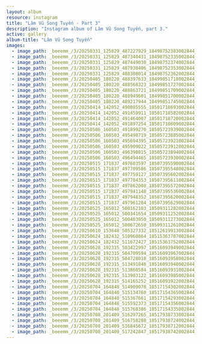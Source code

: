 ```yaml
---
layout: album
resource: instagram
title: "Lâm Vũ Song Tuyến - Part 3"
description: "Instagram album of Lâm Vũ Song Tuyến, part 3."
active: gallery
album-title: "Lâm Vũ Song Tuyến"
images:
  - image_path: _beeemm_/3/20250331_125829_487227929_18498752383002844_4091907963264233250_n.jpg
  - image_path: _beeemm_/3/20250331_125829_487340431_18498752335002844_5977897264266501436_n.jpg
  - image_path: _beeemm_/3/20250331_125829_487449030_18498752374002844_4609074243705118613_n.jpg
  - image_path: _beeemm_/3/20250331_125829_487930406_18498752353002844_7205924507122562080_n.jpg
  - image_path: _beeemm_/3/20250331_125829_488308014_18498752362002844_2379164099321488318_n.jpg
  - image_path: _beeemm_/3/20250405_180220_488397633_18499851718002844_137683206180452671_n.jpg
  - image_path: _beeemm_/3/20250405_180220_488568323_18499851727002844_7532080399853091710_n.jpg
  - image_path: _beeemm_/3/20250405_180220_488863721_18499851709002844_384748545735955882_n.jpg
  - image_path: _beeemm_/3/20250405_180220_488949601_18499851700002844_4365042933639631540_n.jpg
  - image_path: _beeemm_/3/20250405_180220_489217944_18499851745002844_7539522454171320304_n.jpg
  - image_path: _beeemm_/3/20250414_142052_490085555_18501718693002844_3514808148319896420_n.jpg
  - image_path: _beeemm_/3/20250414_142052_491459911_18501718582002844_8387368171814823666_n.jpg
  - image_path: _beeemm_/3/20250414_142052_491464007_18501718720002844_2547029642883851487_n.jpg
  - image_path: _beeemm_/3/20250414_142052_491897254_18501718609002844_559018485463978694_n.jpg
  - image_path: _beeemm_/3/20250506_160503_491899270_18505723939002844_1962234906269228613_n.jpg
  - image_path: _beeemm_/3/20250506_160503_495498719_18505723885002844_6115648896137583036_n.jpg
  - image_path: _beeemm_/3/20250506_160503_495694395_18505723921002844_1302167289951711886_n.jpg
  - image_path: _beeemm_/3/20250506_160503_495909022_18505723912002844_7572113674083937699_n.jpg
  - image_path: _beeemm_/3/20250506_160503_496390815_18505723894002844_4091544381714551304_n.jpg
  - image_path: _beeemm_/3/20250506_160503_496494465_18505723930002844_8939693572770074612_n.jpg
  - image_path: _beeemm_/3/20250515_171837_497603597_18507395590002844_7372800180988753568_n.jpg
  - image_path: _beeemm_/3/20250515_171837_497709586_18507395548002844_2653611763778123018_n.jpg
  - image_path: _beeemm_/3/20250515_171837_497759127_18507395602002844_6998556378927622574_n.jpg
  - image_path: _beeemm_/3/20250515_171837_497784353_18507395611002844_5357265662199257948_n.jpg
  - image_path: _beeemm_/3/20250515_171837_497862008_18507395572002844_1358272339704629267_n.jpg
  - image_path: _beeemm_/3/20250515_171837_497941148_18507395536002844_6268261597275192818_n.jpg
  - image_path: _beeemm_/3/20250515_171837_497948352_18507395620002844_6060427670521379151_n.jpg
  - image_path: _beeemm_/3/20250515_171837_497961284_18507395629002844_2223297790392488857_n.jpg
  - image_path: _beeemm_/3/20250525_165012_500162103_18509311282002844_2852048100492338080_n.jpg
  - image_path: _beeemm_/3/20250525_165012_500341654_18509311252002844_3584568878816810417_n.jpg
  - image_path: _beeemm_/3/20250525_165012_500403050_18509311273002844_1076880976057456549_n.jpg
  - image_path: _beeemm_/3/20250525_165012_500672650_18509311261002844_7078613961742568846_n.jpg
  - image_path: _beeemm_/3/20250610_153648_505327332_18512619913002844_8743964339076069050_n.jpg
  - image_path: _beeemm_/3/20250624_182432_510960864_18515363707002844_348780799673234991_n.jpg
  - image_path: _beeemm_/3/20250624_182432_511672427_18515363752002844_7013152212856915442_n.jpg
  - image_path: _beeemm_/3/20250628_192315_503422997_18516093949002844_3216467469139885443_n.jpg
  - image_path: _beeemm_/3/20250628_192315_504709594_18516093967002844_7730711284806985118_n.jpg
  - image_path: _beeemm_/3/20250628_192315_504728018_18516093958002844_575004933788659038_n.jpg
  - image_path: _beeemm_/3/20250628_192315_513491848_18516093940002844_1827790452272764165_n.jpg
  - image_path: _beeemm_/3/20250628_192315_513860584_18516093931002844_3893179534829292546_n.jpg
  - image_path: _beeemm_/3/20250628_192315_513903122_18516093985002844_8776143521831966700_n.jpg
  - image_path: _beeemm_/3/20250628_192315_514165252_18516093922002844_5600113726123445208_n.jpg
  - image_path: _beeemm_/3/20250704_164848_514909078_18517154302002844_7558458087390591410_n.jpg
  - image_path: _beeemm_/3/20250704_164848_515134768_18517154365002844_53872568084270434_n.jpg
  - image_path: _beeemm_/3/20250704_164848_515367661_18517154293002844_2699548423886100703_n.jpg
  - image_path: _beeemm_/3/20250704_164848_515592373_18517154356002844_4249747117213644113_n.jpg
  - image_path: _beeemm_/3/20250704_164848_515768386_18517154335002844_1656355884573889348_n.jpg
  - image_path: _beeemm_/3/20250708_201409_516297265_18517938733002844_7238591514313032988_n.jpg
  - image_path: _beeemm_/3/20250708_201409_516758288_18517938724002844_7284586700392523215_n.jpg
  - image_path: _beeemm_/3/20250708_201409_516845672_18517938712002844_6127616169738759860_n.jpg
  - image_path: _beeemm_/3/20250708_201409_517242847_18517938742002844_920035123091103273_n.jpg
---
```

